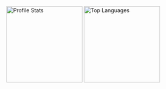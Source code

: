<!-- https://github.com/anuraghazra/github-readme-stats -->

<!-- Profile Overview -->
<img height='200' alt='Profile Stats' src='https://github-readme-stats.vercel.app/api?username=T3Lakuna&count_private=true&show_icons=true&theme=tokyonight&include_all_commits=true' />
<img height='200' alt='Top Languages' src='https://github-readme-stats.vercel.app/api/top-langs/?username=T3Lakuna&langs_count=10&layout=compact&theme=tokyonight' />
